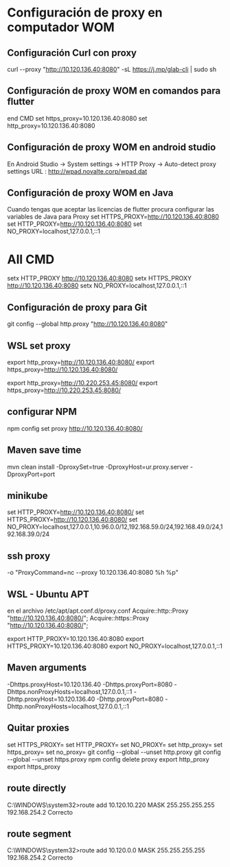 # Configuración de proxy en computador WOM

## Configuración Curl con proxy
curl --proxy "http://10.120.136.40:8080" -sL https://j.mp/glab-cli  | sudo sh

## Configuración de proxy WOM en comandos para flutter
end CMD 
set https_proxy=10.120.136.40:8080
set http_proxy=10.120.136.40:8080

## Configuración de proxy WOM en android studio 
En Android Studio -> System settings -> HTTP Proxy ->
Auto-detect proxy settings
URL  : http://wpad.novalte.corp/wpad.dat

## Configuración de proxy WOM en Java
Cuando tengas que aceptar las licencias de flutter procura configurar las variables de Java para Proxy
set HTTPS_PROXY=http://10.120.136.40:8080
set HTTP_PROXY=http://10.120.136.40:8080
set NO_PROXY=localhost,127.0.0.1,::1
# All CMD
setx HTTP_PROXY http://10.120.136.40:8080
setx HTTPS_PROXY http://10.120.136.40:8080
setx NO_PROXY=localhost,127.0.0.1,::1

## Configuración de proxy para Git
git config --global http.proxy "http://10.120.136.40:8080"

## WSL set proxy
export http_proxy=http://10.120.136.40:8080/
export https_proxy=http://10.120.136.40:8080/

export http_proxy=http://10.220.253.45:8080/
export https_proxy=http://10.220.253.45:8080/

## configurar NPM 
npm config set proxy http://10.120.136.40:8080/

## Maven save time
mvn clean install -DproxySet=true -DproxyHost=ur.proxy.server -DproxyPort=port

## minikube
set HTTP_PROXY=http://10.120.136.40:8080/
set HTTPS_PROXY=http://10.120.136.40:8080/
set NO_PROXY=localhost,127.0.0.1,10.96.0.0/12,192.168.59.0/24,192.168.49.0/24,192.168.39.0/24

## ssh proxy
-o "ProxyCommand=nc --proxy 10.120.136.40:8080 %h %p"

## WSL - Ubuntu APT
en el archivo /etc/apt/apt.conf.d/proxy.conf
Acquire::http::Proxy "http://10.120.136.40:8080/";
Acquire::https::Proxy "http://10.120.136.40:8080/";

export HTTP_PROXY=10.120.136.40:8080
export HTTPS_PROXY=10.120.136.40:8080
export NO_PROXY=localhost,127.0.0.1,::1

## Maven arguments
-Dhttps.proxyHost=10.120.136.40 -Dhttps.proxyPort=8080 -Dhttps.nonProxyHosts=localhost,127.0.0.1,::1 -Dhttp.proxyHost=10.120.136.40  -Dhttp.proxyPort=8080  -Dhttp.nonProxyHosts=localhost,127.0.0.1,::1

## Quitar proxies
set HTTPS_PROXY=
set HTTP_PROXY=
set NO_PROXY=
set http_proxy=
set https_proxy=
set no_proxy=
git config --global --unset http.proxy
git config --global --unset https.proxy
npm config delete proxy
export http_proxy
export https_proxy


## route directly
C:\WINDOWS\system32>route add 10.120.10.220 MASK 255.255.255.255 192.168.254.2
 Correcto 

## route segment 
C:\WINDOWS\system32>route add 10.120.0.0 MASK 255.255.255.255 192.168.254.2
 Correcto 